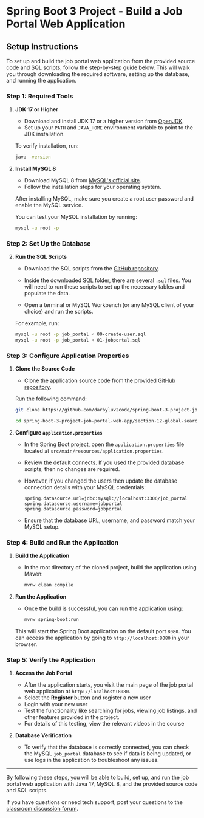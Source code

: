 # Spring Boot 3 Project - Build a Job Portal Web Application
## Setup Instructions

To set up and build the job portal web application from the provided source code and SQL scripts, follow the step-by-step guide below. This will walk you through downloading the required software, setting up the database, and running the application.

### Step 1: Required Tools

1. **JDK 17 or Higher**  
   - Download and install JDK 17 or a higher version from [OpenJDK](https://adoptium.net/temurin/releases/).
   - Set up your `PATH` and `JAVA_HOME` environment variable to point to the JDK installation.

   To verify installation, run:
   ```bash
   java -version
   ```

2. **Install MySQL 8**  
   - Download MySQL 8 from [MySQL's official site](https://dev.mysql.com/downloads/mysql/).
   - Follow the installation steps for your operating system.

   After installing MySQL, make sure you create a root user password and enable the MySQL service.

   You can test your MySQL installation by running:
   ```bash
   mysql -u root -p
   ```

### Step 2: Set Up the Database

2. **Run the SQL Scripts**  
   - Download the SQL scripts from the [GitHub repository](https://github.com/darbyluv2code/spring-boot-3-project-job-portal-web-app/tree/main/00-starter-files/00-starter-sql-scripts).
   - Inside the downloaded SQL folder, there are several `.sql` files. You will need to run these scripts to set up the necessary tables and populate the data.

   - Open a terminal or MySQL Workbench (or any MySQL client of your choice) and run the scripts.

   For example, run:
   ```bash
   mysql -u root -p job_portal < 00-create-user.sql
   mysql -u root -p job_portal < 01-jobportal.sql
   ```

### Step 3: Configure Application Properties

1. **Clone the Source Code**  
   - Clone the application source code from the provided [GitHub repository](https://github.com/darbyluv2code/spring-boot-3-project-job-portal-web-app).

   Run the following command:
   ```bash
   git clone https://github.com/darbyluv2code/spring-boot-3-project-job-portal-web-app.git

   cd spring-boot-3-project-job-portal-web-app/section-12-global-search/01-global-search
   ```

2. **Configure `application.properties`**  
   - In the Spring Boot project, open the `application.properties` file located at `src/main/resources/application.properties`.
   - Review the default connects. If you used the provided database scripts, then no changes are required. 
   - However, if you changed the users then update the database connection details with your MySQL credentials:

     ```properties
     spring.datasource.url=jdbc:mysql://localhost:3306/job_portal
     spring.datasource.username=jobportal
     spring.datasource.password=jobportal
     ```

   - Ensure that the database URL, username, and password match your MySQL setup.

### Step 4: Build and Run the Application

1. **Build the Application**  

   - In the root directory of the cloned project, build the application using Maven:

     ```bash
     mvnw clean compile
     ```

2. **Run the Application**  
   - Once the build is successful, you can run the application using:

     ```bash
     mvnw spring-boot:run
     ```

   This will start the Spring Boot application on the default port `8080`. You can access the application by going to `http://localhost:8080` in your browser.

### Step 5: Verify the Application

1. **Access the Job Portal**  
   - After the application starts, you visit the main page of the job portal web application at `http://localhost:8080`.
   - Select the **Register** button and register a new user
   - Login with your new user
   - Test the functionality like searching for jobs, viewing job listings, and other features provided in the project.
   - For details of this testing, view the relevant videos in the course

2. **Database Verification**  
   - To verify that the database is correctly connected, you can check the MySQL `job_portal` database to see if data is being updated, or use logs in the application to troubleshoot any issues.

---

By following these steps, you will be able to build, set up, and run the job portal web application with Java 17, MySQL 8, and the provided source code and SQL scripts.

If you have questions or need tech support, post your questions to the [classroom discussion forum](https://www.udemy.com/course/spring-boot-project-job-portal-web-app/learn/v4/questions).